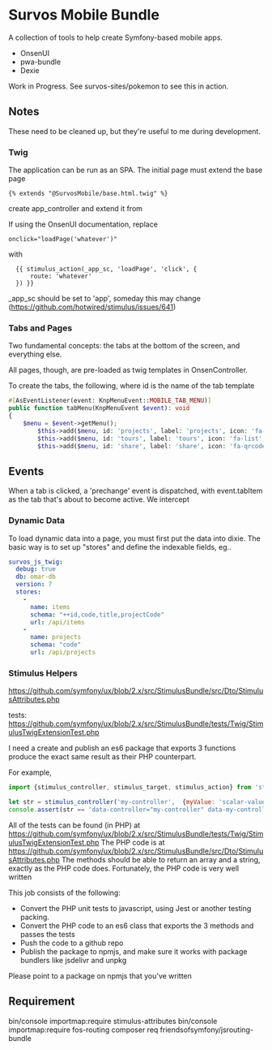 # Survos Mobile Bundle

A collection of tools to help create Symfony-based mobile apps.

* OnsenUI 
* pwa-bundle
* Dexie

Work in Progress.  See survos-sites/pokemon to see this in action.

## Notes

These need to be cleaned up, but they're useful to me during development.

### Twig

The application can be run as an SPA.  The initial page must extend the base page

    {% extends "@SurvosMobile/base.html.twig" %}

create app_controller and extend it from 

If using the OnsenUI documentation, replace 

    onclick="loadPage('whatever')"
 
with 

      {{ stimulus_action(_app_sc, 'loadPage', 'click', {
          route: 'whatever'
      }) }}

_app_sc should be set to 'app', someday this may change (https://github.com/hotwired/stimulus/issues/641)

### Tabs and Pages

Two fundamental concepts: the tabs at the bottom of the screen, and everything else.

All pages, though, are pre-loaded as twig templates in OnsenController.  

To create the tabs, the following, where id is the name of the tab template

```php
#[AsEventListener(event: KnpMenuEvent::MOBILE_TAB_MENU)]
public function tabMenu(KnpMenuEvent $event): void
{
    $menu = $event->getMenu();
        $this->add($menu, id: 'projects', label: 'projects', icon: 'fa-list');
        $this->add($menu, id: 'tours', label: 'tours', icon: 'fa-list', badge: 'x');
        $this->add($menu, id: 'share', label: 'share', icon: 'fa-qrcode');

```

## Events

When a tab is clicked, a 'prechange' event is dispatched, with  event.tabItem as the tab that's about to become active.  We intercept  

### Dynamic Data

To load dynamic data into a page, you must first put the data into dixie.  The basic way is to set up "stores" and define the indexable fields, eg..

```yaml
survos_js_twig:
  debug: true
  db: omar-db
  version: 7
  stores:
    -
      name: items
      schema: "++id,code,title,projectCode"
      url: /api/items
    -
      name: projects
      schema: "code"
      url: /api/projects
```

### Stimulus Helpers

https://github.com/symfony/ux/blob/2.x/src/StimulusBundle/src/Dto/StimulusAttributes.php

tests: https://github.com/symfony/ux/blob/2.x/src/StimulusBundle/tests/Twig/StimulusTwigExtensionTest.php

I need a create and publish an es6 package that exports 3 functions produce the exact same result as their PHP counterpart.

For example,


```js
import {stimulus_controller, stimulus_target, stimulus_action} from 'stimulus-twig';

let str = stimulus_controller('my-controller',  {myValue: 'scalar-value'});
console.assert(str == 'data-controller="my-controller" data-my-controller-my-value-value="scalar-value"');
```

All of the tests can be found (in PHP) at  https://github.com/symfony/ux/blob/2.x/src/StimulusBundle/tests/Twig/StimulusTwigExtensionTest.php
The PHP code is at https://github.com/symfony/ux/blob/2.x/src/StimulusBundle/src/Dto/StimulusAttributes.php 
The methods should be able to return an array and a string, exactly as the PHP code does.  Fortunately, the PHP code is very well written

This job consists of the following:

* Convert the PHP unit tests to javascript, using Jest or another testing packing.
* Convert the PHP code to an es6 class that exports the 3 methods and passes the tests
* Push the code to a github repo
* Publish the package to npmjs, and make sure it works with package bundlers like jsdelivr and unpkg 

Please point to a package on npmjs that you've written

## Requirement

bin/console importmap:require stimulus-attributes
bin/console importmap:require fos-routing
composer req friendsofsymfony/jsrouting-bundle

